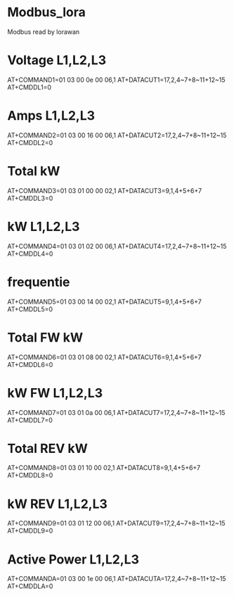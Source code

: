 # Modbus_lora
Modbus read by lorawan
# Voltage L1,L2,L3
AT+COMMAND1=01 03 00 0e 00 06,1     AT+DATACUT1=17,2,4~7+8~11+12~15     AT+CMDDL1=0
# Amps L1,L2,L3
AT+COMMAND2=01 03 00 16 00 06,1     AT+DATACUT2=17,2,4~7+8~11+12~15     AT+CMDDL2=0
# Total kW
AT+COMMAND3=01 03 01 00 00 02,1     AT+DATACUT3=9,1,4+5+6+7     AT+CMDDL3=0
# kW L1,L2,L3
AT+COMMAND4=01 03 01 02 00 06,1     AT+DATACUT4=17,2,4~7+8~11+12~15     AT+CMDDL4=0
# frequentie
AT+COMMAND5=01 03 00 14 00 02,1     AT+DATACUT5=9,1,4+5+6+7     AT+CMDDL5=0
# Total FW kW
AT+COMMAND6=01 03 01 08 00 02,1     AT+DATACUT6=9,1,4+5+6+7     AT+CMDDL6=0
# kW FW L1,L2,L3
AT+COMMAND7=01 03 01 0a 00 06,1     AT+DATACUT7=17,2,4~7+8~11+12~15     AT+CMDDL7=0
# Total REV kW
AT+COMMAND8=01 03 01 10 00 02,1     AT+DATACUT8=9,1,4+5+6+7     AT+CMDDL8=0
# kW REV L1,L2,L3
AT+COMMAND9=01 03 01 12 00 06,1     AT+DATACUT9=17,2,4~7+8~11+12~15     AT+CMDDL9=0
# Active Power L1,L2,L3
AT+COMMANDA=01 03 00 1e 00 06,1     AT+DATACUTA=17,2,4~7+8~11+12~15     AT+CMDDLA=0
